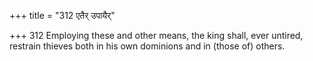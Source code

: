 +++
title = "312 एतैर् उपायैर्"

+++
312	Employing these and other means, the king shall, ever untired, restrain thieves both in his own dominions and in (those of) others.